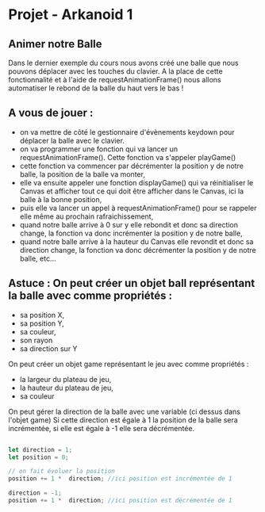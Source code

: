 # Projet - Arkanoid 1

## Animer notre Balle
Dans le dernier exemple du cours nous avons créé une balle que nous pouvons déplacer avec les touches du clavier. A la place de cette fonctionnalité et à l'aide de requestAnimationFrame() nous allons automatiser le rebond de la balle du haut vers le bas !

## A vous de jouer :

- on va mettre de côté le gestionnaire d'évènements keydown pour déplacer la balle avec le clavier.
- on va programmer une fonction qui va lancer un requestAnimationFrame(). Cette fonction va s'appeler playGame()
- cette fonction va commencer par décrémenter la position y de notre balle, la position de la balle va monter,
- elle va ensuite appeler une fonction displayGame() qui va réinitialiser le Canvas et afficher tout ce qui doit être afficher dans le Canvas, ici la balle à la bonne position,
- puis elle va lancer un appel à requestAnimationFrame() pour se rappeler elle même au prochain rafraichissement,
- quand notre balle arrive à 0 sur y elle rebondit et donc sa direction change, la fonction va donc incrémenter la position y de notre balle,
- quand notre balle arrive à la hauteur du Canvas elle revondit et donc sa direction change, la fonction va donc décrémenter la position y de notre balle,
etc...

## Astuce : On peut créer un objet ball représentant la balle avec comme propriétés :

- sa position X,
- sa position Y,
- sa couleur,
- son rayon
- sa direction sur Y

On peut créer un objet game représentant le jeu avec comme propriétés :

- la largeur du plateau de jeu,
- la hauteur du plateau de jeu,
- sa couleur

On peut gérer la direction de la balle avec une variable (ci dessus dans l'objet game) Si cette direction est égale à 1 la position de la balle sera incrémentée, si elle est égale à -1 elle sera décrémentée.

```javascript

let direction = 1;
let position = 0;

// on fait évoluer la position
position += 1 *  direction; //ici position est incrémentée de 1

direction = -1;
position += 1 *  direction; //ici position est décrémentée de 1

```